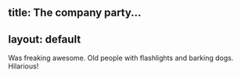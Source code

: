 title: The company party...
---
layout: default
---

Was freaking awesome. Old people with flashlights and barking dogs. Hilarious!
